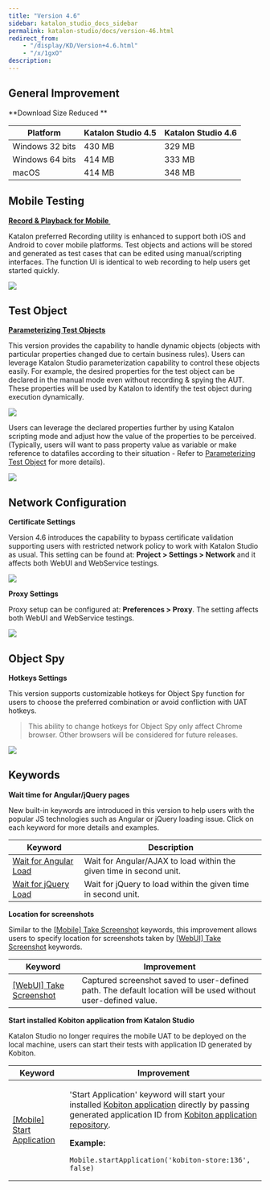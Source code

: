 ```yaml
---
title: "Version 4.6"
sidebar: katalon_studio_docs_sidebar
permalink: katalon-studio/docs/version-46.html
redirect_from:
    - "/display/KD/Version+4.6.html"
    - "/x/1gxO"
description:
---
```

General Improvement
-------------------

**Download Size Reduced **

| Platform | Katalon Studio 4.5 | Katalon Studio 4.6 |
| --- | --- | --- |
| Windows 32 bits | 430 MB | 329 MB |
| Windows 64 bits | 414 MB | 333 MB |
| macOS | 414 MB | 348 MB |

Mobile Testing
--------------

**[Record & Playback for Mobile ](/display/KD/Recording+Mobile+Test)**

Katalon preferred Recording utility is enhanced to support both iOS and Android to cover mobile platforms. Test objects and actions will be stored and generated as test cases that can be edited using manual/scripting interfaces. The function UI is identical to web recording to help users get started quickly.  

![](../../images/katalon-studio/docs/version-46/record_mobile.png)

Test Object
-----------

**[Parameterizing Test Objects](/display/KD/Manage+Test+Object#ManageTestObject-ParameterizingTestObject)**

This version provides the capability to handle dynamic objects (objects with particular properties changed due to certain business rules). Users can leverage Katalon Studio parameterization capability to control these objects easily.
For example, the desired properties for the test object can be declared in the manual mode even without recording & spying the AUT. These properties will be used by Katalon to identify the test object during execution dynamically.

![](../../images/katalon-studio/docs/version-46/1.declare-dynamic-object.png)

Users can leverage the declared properties further by using Katalon scripting mode and adjust how the value of the properties to be perceived. (Typically, users will want to pass property value as variable or make reference to datafiles according to their situation - Refer to [Parameterizing Test Object](/display/KD/Manage+Test+Object#ManageTestObject-ParameterizingTestObject) for more details).

![](../../images/katalon-studio/docs/version-46/image2017-5-18-113A493A17.png)

Network Configuration
---------------------

**Certificate Settings**

Version 4.6 introduces the capability to bypass certificate validation supporting users with restricted network policy to work with Katalon Studio as usual. This setting can be found at: **Project > Settings > Network** and it affects both WebUI and WebService testings.

![](../../images/katalon-studio/docs/version-46/image2017-5-21-203A343A16.png)

**Proxy Settings**

Proxy setup can be configured at: **Preferences > Proxy**. The setting affects both WebUI and WebService testings. 

![](../../images/katalon-studio/docs/version-46/image2017-5-18-113A523A43.png)

Object Spy
----------

**Hotkeys Settings**

This version supports customizable hotkeys for Object Spy function for users to choose the preferred combination or avoid confliction with UAT hotkeys. 

> This ability to change hotkeys for Object Spy only affect Chrome browser. Other browsers will be considered for future releases.


![](../../images/katalon-studio/docs/version-46/image2017-5-28-93A383A40.png)

Keywords
--------

**Wait time for Angular/jQuery pages**

New built-in keywords are introduced in this version to help users with the popular JS technologies such as Angular or jQuery loading issue. Click on each keyword for more details and examples. 

| Keyword | Description |
| --- | --- |
| [Wait for Angular Load](/display/KD/%5BWebUI%5D+Wait+For+Angular+Load) | Wait for Angular/AJAX to load within the given time in second unit. |
| [Wait for jQuery Load](/display/KD/%5BWebUI%5D+Wait+for+jQuery+Load) | Wait for jQuery to load within the given time in second unit. |

**Location for screenshots**

Similar to the [\[Mobile\] Take Screenshot](/x/WpQY) keywords, this improvement allows users to specify location for screenshots taken by [\[WebUI\] Take Screenshot](/display/KD/%5BWebUI%5D+Take+Screenshot) keywords.

| Keyword | Improvement |
| --- | --- |
| [\[WebUI\] Take Screenshot](/display/KD/%5BWebUI%5D+Take+Screenshot) | Captured screenshot saved to user-defined path. The default location will be used without user-defined value. |

**Start installed Kobiton application from Katalon Studio**

Katalon Studio no longer requires the mobile UAT to be deployed on the local machine, users can start their tests with application ID generated by Kobiton. 

<table><thead><tr><th>Keyword</th><th>Improvement</th></tr></thead><tbody><tr><td><a href="/display/KD/%5BMobile%5D+Start+Application" rel="nofollow">[Mobile] Start Application</a></td><td><p>'Start Application' keyword will start your installed <a class="external-link" href="http://docs.kobiton.com/display/DOC/App+repository" rel="nofollow">Kobiton application</a> directly by passing generated application ID from <a class="external-link" href="http://docs.kobiton.com/display/DOC/App+repository" rel="nofollow">Kobiton application repository</a>.</p><p><strong>Example:</strong></p><pre><code class="language-groovy">Mobile.startApplication('kobiton-store:136', false)</code></pre></td></tr></tbody></table>